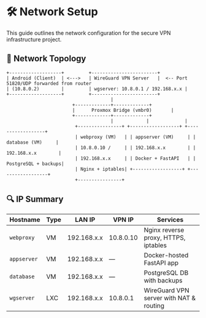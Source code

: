 # 🛠️ Network Setup

This guide outlines the network configuration for the secure VPN infrastructure project.

## 🧱 Network Topology

```
+-------------------+         +------------------------+
| Android (Client)  | <--->   | WireGuard VPN Server   |  <-- Port 51820/UDP forwarded from router
| (10.8.0.2)        |         | wgserver: 10.8.0.1 / 192.168.x.x |
+-------------------+         +------------------------+
                                      |
                        +-------------+-------------+
                        |      Proxmox Bridge (vmbr0)       |
                        +-------------+-------------+
                                      |            |             |
                         +----------------+ +------------------+ +------------------+
                         | webproxy (VM)   | | appserver (VM)     | | database (VM)     |
                         | 10.8.0.10 /     | | 192.168.x.x        | | 192.168.x.x        |
                         | 192.168.x.x     | | Docker + FastAPI   | | PostgreSQL + backups|
                         | Nginx + iptables| +------------------+ +------------------+
                         +----------------+
```

## 🔍 IP Summary
| Hostname   | Type | LAN IP       | VPN IP     | Services                                |
|------------|------|--------------|------------|-----------------------------------------|
| `webproxy` | VM   | 192.168.x.x  | 10.8.0.10  | Nginx reverse proxy, HTTPS, iptables     |
| `appserver`| VM   | 192.168.x.x  | —          | Docker-hosted FastAPI app                |
| `database` | VM   | 192.168.x.x  | —          | PostgreSQL DB with backups               |
| `wgserver` | LXC  | 192.168.x.x  | 10.8.0.1   | WireGuard VPN server with NAT & routing  |
